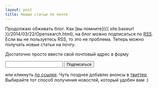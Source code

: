 ```yaml
---
layout: post
title: Новые статьи по почте
---
```


Продолжаю обживать блог.
Как [вы помните]({{ site.baseurl }}/2014/03/22/Opensearch.html),
на блог можно подписаться по [RSS](http://feeds.feedburner.com/bronevichok).
Если вы не пользуетесь RSS, то это не проблема. Теперь можно получать новые статьи на почту.

Достаточно просто ввести свой почтовый адрес в форму

<html><form action="http://feedburner.google.com/fb/a/mailverify" method="post" target="popupwindow" onsubmit="window.open(&#39;http://feedburner.google.com/fb/a/mailverify?uri=bronevichok&#39;, &#39;popupwindow&#39;, &#39;scrollbars=yes,width=550,height=520&#39;);return true"><p><input type="text" name="email"><input type="hidden" value="bronevichok" name="uri"><input type="hidden" name="loc" value="ru_RU"> <input type="submit" value="Подписаться"></form>

или кликнуть <a href="http://feedburner.google.com/fb/a/mailverify?uri=bronevichok">по ссылке</a></html>. Чуть позднее добавлю анонсы в [твиттер](https://twitter.com/estet). Выбирайте
тот способ получения новостей, который удобен вам :)
